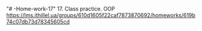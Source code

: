 "# -Home-work-17" 
17. Class practice. OOP https://lms.ithillel.ua/groups/610d1605f22caf7873870692/homeworks/619b74c07db73d78345605cd
